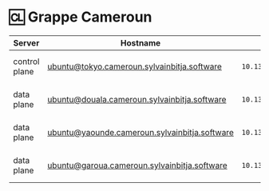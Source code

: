 
# :cl: Grappe Cameroun

| Server           | Hostname                                      |  IP               | Specs                 |
|------------------|-----------------------------------------------|-------------------|-----------------------|
| control plane    |ubuntu@tokyo.cameroun.sylvainbitja.software    | `10.13.237.28/24` | 64GB Ram,      16cpus |
| data plane       |ubuntu@douala.cameroun.sylvainbitja.software   | `10.13.237.17/24` | 64GB Ram,      16cpus |
| data plane       |ubuntu@yaounde.cameroun.sylvainbitja.software  | `10.13.237.21/24` | 64GB Ram,      16cpus |
| data plane       |ubuntu@garoua.cameroun.sylvainbitja.software   | `10.13.237.31/24` | 64GB Ram,      16cpus |

